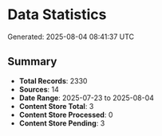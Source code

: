# Data Statistics

Generated: 2025-08-04 08:41:37 UTC

## Summary

- **Total Records**: 2330
- **Sources**: 14
- **Date Range**: 2025-07-23 to 2025-08-04
- **Content Store Total**: 3
- **Content Store Processed**: 0
- **Content Store Pending**: 3
